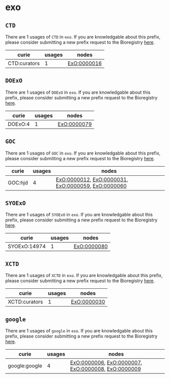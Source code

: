 # exo

## `CTD`

There are 1 usages of `CTD` in `exo`.
If you are knowledgable about this prefix, please consider submitting a new prefix
request to the Bioregistry [here](https://github.com/biopragmatics/bioregistry/issues/new?assignees=cthoyt&labels=New%2CPrefix&template=new-prefix.yml&title=%5BResource%5D%3A%20CTD).

| curie        |   usages | nodes                                                     |
|--------------|----------|-----------------------------------------------------------|
| CTD:curators |        1 | [ExO:0000016](http://purl.obolibrary.org/obo/ExO_0000016) |

## `DOExO`

There are 1 usages of `DOExO` in `exo`.
If you are knowledgable about this prefix, please consider submitting a new prefix
request to the Bioregistry [here](https://github.com/biopragmatics/bioregistry/issues/new?assignees=cthoyt&labels=New%2CPrefix&template=new-prefix.yml&title=%5BResource%5D%3A%20DOExO).

| curie   |   usages | nodes                                                     |
|---------|----------|-----------------------------------------------------------|
| DOExO:4 |        1 | [ExO:0000079](http://purl.obolibrary.org/obo/ExO_0000079) |

## `GOC`

There are 1 usages of `GOC` in `exo`.
If you are knowledgable about this prefix, please consider submitting a new prefix
request to the Bioregistry [here](https://github.com/biopragmatics/bioregistry/issues/new?assignees=cthoyt&labels=New%2CPrefix&template=new-prefix.yml&title=%5BResource%5D%3A%20GOC).

| curie   |   usages | nodes                                                                                                                                                                                                                                      |
|---------|----------|--------------------------------------------------------------------------------------------------------------------------------------------------------------------------------------------------------------------------------------------|
| GOC:hjd |        4 | [ExO:0000012](http://purl.obolibrary.org/obo/ExO_0000012), [ExO:0000031](http://purl.obolibrary.org/obo/ExO_0000031), [ExO:0000059](http://purl.obolibrary.org/obo/ExO_0000059), [ExO:0000060](http://purl.obolibrary.org/obo/ExO_0000060) |

## `SYOExO`

There are 1 usages of `SYOExO` in `exo`.
If you are knowledgable about this prefix, please consider submitting a new prefix
request to the Bioregistry [here](https://github.com/biopragmatics/bioregistry/issues/new?assignees=cthoyt&labels=New%2CPrefix&template=new-prefix.yml&title=%5BResource%5D%3A%20SYOExO).

| curie        |   usages | nodes                                                     |
|--------------|----------|-----------------------------------------------------------|
| SYOExO:14974 |        1 | [ExO:0000080](http://purl.obolibrary.org/obo/ExO_0000080) |

## `XCTD`

There are 1 usages of `XCTD` in `exo`.
If you are knowledgable about this prefix, please consider submitting a new prefix
request to the Bioregistry [here](https://github.com/biopragmatics/bioregistry/issues/new?assignees=cthoyt&labels=New%2CPrefix&template=new-prefix.yml&title=%5BResource%5D%3A%20XCTD).

| curie         |   usages | nodes                                                     |
|---------------|----------|-----------------------------------------------------------|
| XCTD:curators |        1 | [ExO:0000030](http://purl.obolibrary.org/obo/ExO_0000030) |

## `google`

There are 1 usages of `google` in `exo`.
If you are knowledgable about this prefix, please consider submitting a new prefix
request to the Bioregistry [here](https://github.com/biopragmatics/bioregistry/issues/new?assignees=cthoyt&labels=New%2CPrefix&template=new-prefix.yml&title=%5BResource%5D%3A%20google).

| curie         |   usages | nodes                                                                                                                                                                                                                                      |
|---------------|----------|--------------------------------------------------------------------------------------------------------------------------------------------------------------------------------------------------------------------------------------------|
| google:google |        4 | [ExO:0000006](http://purl.obolibrary.org/obo/ExO_0000006), [ExO:0000007](http://purl.obolibrary.org/obo/ExO_0000007), [ExO:0000008](http://purl.obolibrary.org/obo/ExO_0000008), [ExO:0000009](http://purl.obolibrary.org/obo/ExO_0000009) |

